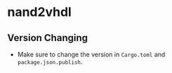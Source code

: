 # nand2vhdl

## Version Changing

- Make sure to change the version in `Cargo.toml` and `package.json.publish`.
